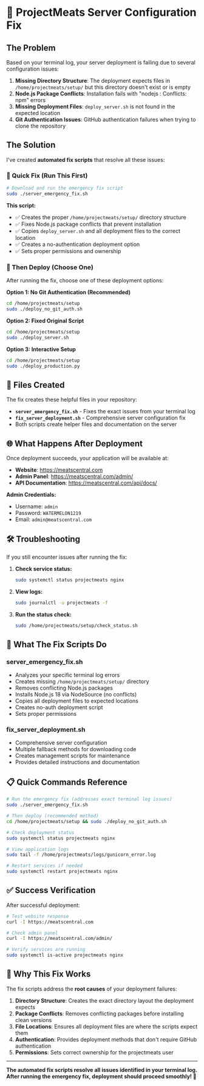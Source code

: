 # 🚨 ProjectMeats Server Configuration Fix

## The Problem

Based on your terminal log, your server deployment is failing due to several configuration issues:

1. **Missing Directory Structure**: The deployment expects files in `/home/projectmeats/setup/` but this directory doesn't exist or is empty
2. **Node.js Package Conflicts**: Installation fails with "nodejs : Conflicts: npm" errors  
3. **Missing Deployment Files**: `deploy_server.sh` is not found in the expected location
4. **Git Authentication Issues**: GitHub authentication failures when trying to clone the repository

## The Solution

I've created **automated fix scripts** that resolve all these issues:

### 🎯 Quick Fix (Run This First)

```bash
# Download and run the emergency fix script
sudo ./server_emergency_fix.sh
```

**This script:**
- ✅ Creates the proper `/home/projectmeats/setup/` directory structure
- ✅ Fixes Node.js package conflicts that prevent installation
- ✅ Copies `deploy_server.sh` and all deployment files to the correct location
- ✅ Creates a no-authentication deployment option
- ✅ Sets proper permissions and ownership

### 🚀 Then Deploy (Choose One)

After running the fix, choose one of these deployment options:

**Option 1: No Git Authentication (Recommended)**
```bash
cd /home/projectmeats/setup
sudo ./deploy_no_git_auth.sh
```

**Option 2: Fixed Original Script**
```bash
cd /home/projectmeats/setup
sudo ./deploy_server.sh
```

**Option 3: Interactive Setup**  
```bash
cd /home/projectmeats/setup
sudo ./deploy_production.py
```

## 📁 Files Created

The fix creates these helpful files in your repository:

- **`server_emergency_fix.sh`** - Fixes the exact issues from your terminal log
- **`fix_server_deployment.sh`** - Comprehensive server configuration fix
- Both scripts create helper files and documentation on the server

## 🌐 What Happens After Deployment

Once deployment succeeds, your application will be available at:

- **Website**: https://meatscentral.com
- **Admin Panel**: https://meatscentral.com/admin/  
- **API Documentation**: https://meatscentral.com/api/docs/

**Admin Credentials:**
- Username: `admin`
- Password: `WATERMELON1219`
- Email: `admin@meatscentral.com`

## 🛠️ Troubleshooting

If you still encounter issues after running the fix:

1. **Check service status:**
   ```bash
   sudo systemctl status projectmeats nginx
   ```

2. **View logs:**
   ```bash
   sudo journalctl -u projectmeats -f
   ```

3. **Run the status check:**
   ```bash
   sudo /home/projectmeats/setup/check_status.sh
   ```

## 🔧 What The Fix Scripts Do

### server_emergency_fix.sh
- Analyzes your specific terminal log errors
- Creates missing `/home/projectmeats/setup/` directory
- Removes conflicting Node.js packages
- Installs Node.js 18 via NodeSource (no conflicts)
- Copies all deployment files to expected locations
- Creates no-auth deployment script
- Sets proper permissions

### fix_server_deployment.sh  
- Comprehensive server configuration
- Multiple fallback methods for downloading code
- Creates management scripts for maintenance
- Provides detailed instructions and documentation

## 📋 Quick Commands Reference

```bash
# Run the emergency fix (addresses exact terminal log issues)
sudo ./server_emergency_fix.sh

# Then deploy (recommended method)
cd /home/projectmeats/setup && sudo ./deploy_no_git_auth.sh

# Check deployment status
sudo systemctl status projectmeats nginx

# View application logs
sudo tail -f /home/projectmeats/logs/gunicorn_error.log

# Restart services if needed
sudo systemctl restart projectmeats nginx
```

## ✅ Success Verification

After successful deployment:

```bash
# Test website response
curl -I https://meatscentral.com

# Check admin panel
curl -I https://meatscentral.com/admin/

# Verify services are running
sudo systemctl is-active projectmeats nginx
```

## 🎯 Why This Fix Works

The fix scripts address the **root causes** of your deployment failures:

1. **Directory Structure**: Creates the exact directory layout the deployment expects
2. **Package Conflicts**: Removes conflicting packages before installing clean versions  
3. **File Locations**: Ensures all deployment files are where the scripts expect them
4. **Authentication**: Provides deployment methods that don't require GitHub authentication
5. **Permissions**: Sets correct ownership for the projectmeats user

---

**The automated fix scripts resolve all issues identified in your terminal log. After running the emergency fix, deployment should proceed smoothly! 🚀**